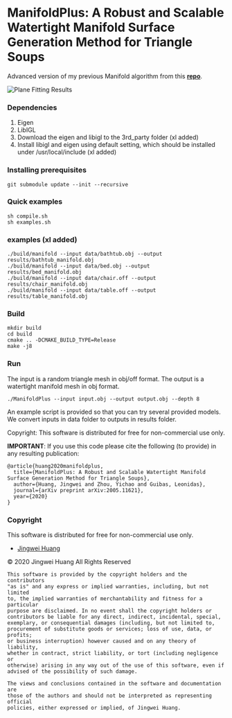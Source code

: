 # ManifoldPlus: A Robust and Scalable Watertight Manifold Surface Generation Method for Triangle Soups
Advanced version of my previous Manifold algorithm from this [**repo**](https://github.com/hjwdzh/Manifold).

![Plane Fitting Results](https://github.com/hjwdzh/ManifoldPlus/raw/master/res/manifold-teaser.jpg)

### Dependencies
1. Eigen
2. LibIGL
3. Download the eigen and libigl to the 3rd_party folder (xl added)
4. Install libigl and eigen using default setting, which should be installed under /usr/local/include (xl added)

### Installing prerequisites
```
git submodule update --init --recursive
```

### Quick examples
```
sh compile.sh
sh examples.sh
```
### examples (xl added)
```
./build/manifold --input data/bathtub.obj --output results/bathtub_manifold.obj
./build/manifold --input data/bed.obj --output results/bed_manifold.obj
./build/manifold --input data/chair.off --output results/chair_manifold.obj
./build/manifold --input data/table.off --output results/table_manifold.obj
```

### Build
```
mkdir build
cd build
cmake .. -DCMAKE_BUILD_TYPE=Release
make -j8
```

### Run
The input is a random triangle mesh in obj/off format. The output is a watertight manifold mesh in obj format.
```
./ManifoldPlus --input input.obj --output output.obj --depth 8
```
An example script is provided so that you can try several provided models. We convert inputs in data folder to outputs in results folder.

Copyright:
This software is distributed for free for non-commercial use only.


**IMPORTANT**: If you use this code please cite the following (to provide) in any resulting publication:
```
@article{huang2020manifoldplus,
  title={ManifoldPlus: A Robust and Scalable Watertight Manifold Surface Generation Method for Triangle Soups},
  author={Huang, Jingwei and Zhou, Yichao and Guibas, Leonidas},
  journal={arXiv preprint arXiv:2005.11621},
  year={2020}
}
```

### Copyright
This software is distributed for free for non-commercial use only.

- [Jingwei Huang](mailto:jingweih@stanford.edu)

&copy; 2020 Jingwei Huang All Rights Reserved

```
This software is provided by the copyright holders and the contributors 
"as is" and any express or implied warranties, including, but not limited 
to, the implied warranties of merchantability and fitness for a particular 
purpose are disclaimed. In no event shall the copyright holders or 
contributors be liable for any direct, indirect, incidental, special, 
exemplary, or consequential damages (including, but not limited to, 
procurement of substitute goods or services; loss of use, data, or profits;
or business interruption) however caused and on any theory of liability, 
whether in contract, strict liability, or tort (including negligence or 
otherwise) arising in any way out of the use of this software, even if 
advised of the possibility of such damage.

The views and conclusions contained in the software and documentation are 
those of the authors and should not be interpreted as representing official 
policies, either expressed or implied, of Jingwei Huang.
```
